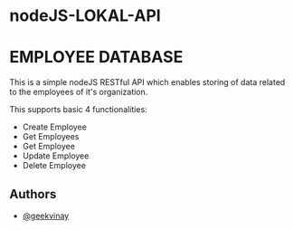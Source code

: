 # nodeJS-LOKAL-API

# EMPLOYEE DATABASE

This is a simple nodeJS RESTful API which enables storing of data related to the employees of it's organization.

This supports basic 4 functionalities:

<ul>
    <li> Create Employee </li>
    <li> Get Employees </li>
    <li> Get Employee </li>
    <li> Update Employee </li>
    <li> Delete Employee </li>

</ul>

## Authors

- [@geekvinay](https://www.github.com/geekvinay)
